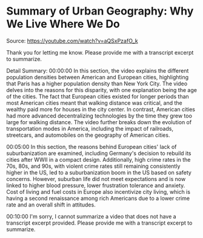 # Summary of Urban Geography: Why We Live Where We Do

Source: https://youtube.com/watch?v=aQSxPzafO_k

Thank you for letting me know. Please provide me with a transcript excerpt to summarize.

Detail Summary: 
00:00:00
In this section, the video explains the different population densities between American and European cities, highlighting that Paris has a higher population density than New York City. The video delves into the reasons for this disparity, with one explanation being the age of the cities. The fact that European cities existed for longer periods than most American cities meant that walking distance was critical, and the wealthy paid more for houses in the city center. In contrast, American cities had more advanced decentralizing technologies by the time they grew too large for walking distance. The video further breaks down the evolution of transportation modes in America, including the impact of railroads, streetcars, and automobiles on the geography of American cities.

00:05:00
In this section, the reasons behind European cities' lack of suburbanization are examined, including Germany's decision to rebuild its cities after WWII in a compact design. Additionally, high crime rates in the 70s, 80s, and 90s, with violent crime rates still remaining consistently higher in the US, led to a suburbanization boom in the US based on safety concerns. However, suburban life did not meet expectations and is now linked to higher blood pressure, lower frustration tolerance and anxiety. Cost of living and fuel costs in Europe also incentivize city living, which is having a second renaissance among rich Americans due to a lower crime rate and an overall shift in attitudes.

00:10:00
I'm sorry, I cannot summarize a video that does not have a transcript excerpt provided. Please provide me with a transcript excerpt to summarize.

